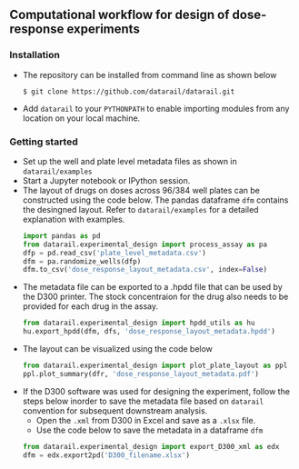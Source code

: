 ## Computational workflow for design of dose-response experiments

### Installation
* The repository can be installed from command line as shown below
   ```
   $ git clone https://github.com/datarail/datarail.git
   ```
* Add `datarail` to your `PYTHONPATH` to enable importing modules from any location on your local machine.

### Getting started
* Set up the well and plate level metadata files as shown in `datarail/examples`
* Start a Jupyter notebook or IPython session.
* The layout of drugs on doses across  96/384 well plates can be constructed using the code below. The pandas dataframe `dfm` contains the desingned layout. Refer to `datarail/examples` for a detailed explanation with examples. 
  ```python
  import pandas as pd
  from datarail.experimental_design import process_assay as pa
  dfp = pd.read_csv('plate_level_metadata.csv')
  dfm = pa.randomize_wells(dfp)
  dfm.to_csv('dose_response_layout_metadata.csv', index=False)
  ```
* The metadata file can be exported to a .hpdd file that can be used by the D300 printer. The stock concentraion for the drug also needs to be provided for each drug in the assay.
  ```python
  from datarail.experimental_design import hpdd_utils as hu
  hu.export_hpdd(dfm, dfs, 'dose_response_layout_metadata.hpdd')
  ```
* The layout can be visualized using the code below
  ```python
  from datarail.experimental_design import plot_plate_layout as ppl
  ppl.plot_summary(dfr, 'dose_response_layout_metadata.pdf')  
  ```
 * If the D300 software was used for designing the experiment, follow the steps below inorder to save the metadata file based on       `datarail` convention for subsequent downstream analysis.
   - Open the `.xml` from D300 in Excel and save as a `.xlsx` file.
   - Use the code below to save the metadata in a dataframe `dfm`
   ```python
   from datarail.experimental_design import export_D300_xml as edx
   dfm = edx.export2pd('D300_filename.xlsx')
   ```
  
